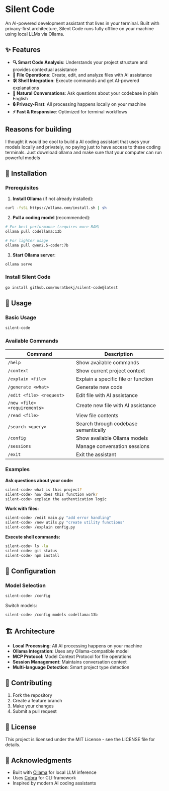 # Silent Code

An AI-powered development assistant that lives in your terminal. Built with privacy-first architecture, Silent Code runs fully offline on your machine using local LLMs via Ollama.

## ✨ Features

- **🔍 Smart Code Analysis**: Understands your project structure and provides contextual assistance
- **📝 File Operations**: Create, edit, and analyze files with AI assistance
- **🛠️ Shell Integration**: Execute commands and get AI-powered explanations
- **💬 Natural Conversations**: Ask questions about your codebase in plain English
- **🔒 Privacy-First**: All processing happens locally on your machine
- **⚡ Fast & Responsive**: Optimized for terminal workflows

## Reasons for building
I thought it would be cool to build a AI coding assistant that uses your models locally and privately, no paying just to have access to these coding terminals. Just download ollama and make sure that your computer can run powerful models

## 🚀 Installation

### Prerequisites

1. **Install Ollama** (if not already installed):
```bash
curl -fsSL https://ollama.com/install.sh | sh
```

2. **Pull a coding model** (recommended):
```bash
# For best performance (requires more RAM)
ollama pull codellama:13b

# For lighter usage
ollama pull qwen2.5-coder:7b
```

3. **Start Ollama server**:
```bash
ollama serve
```

### Install Silent Code

```bash
go install github.com/muratbekj/silent-code@latest
```

## 🎯 Usage

### Basic Usage

```bash
silent-code
```

### Available Commands

| Command | Description |
|---------|-------------|
| `/help` | Show available commands |
| `/context` | Show current project context |
| `/explain <file>` | Explain a specific file or function |
| `/generate <what>` | Generate new code |
| `/edit <file> <request>` | Edit file with AI assistance |
| `/new <file> <requirements>` | Create new file with AI assistance |
| `/read <file>` | View file contents |
| `/search <query>` | Search through codebase semantically |
| `/config` | Show available Ollama models |
| `/sessions` | Manage conversation sessions |
| `/exit` | Exit the assistant |

### Examples

**Ask questions about your code:**
```bash
silent-code> what is this project?
silent-code> how does this function work?
silent-code> explain the authentication logic
```

**Work with files:**
```bash
silent-code> /edit main.py "add error handling"
silent-code> /new utils.py "create utility functions"
silent-code> /explain config.py
```

**Execute shell commands:**
```bash
silent-code> ls -la
silent-code> git status
silent-code> npm install
```

## 🔧 Configuration

### Model Selection

```bash
silent-code> /config
```

Switch models:
```bash
silent-code> /config models codellama:13b
```

## 🏗️ Architecture

- **Local Processing**: All AI processing happens on your machine
- **Ollama Integration**: Uses any Ollama-compatible model
- **MCP Protocol**: Model Context Protocol for file operations
- **Session Management**: Maintains conversation context
- **Multi-language Detection**: Smart project type detection

## 🤝 Contributing

1. Fork the repository
2. Create a feature branch
3. Make your changes
4. Submit a pull request

## 📄 License

This project is licensed under the MIT License - see the LICENSE file for details.

## 🙏 Acknowledgments

- Built with [Ollama](https://ollama.com/) for local LLM inference
- Uses [Cobra](https://github.com/spf13/cobra) for CLI framework
- Inspired by modern AI coding assistants




